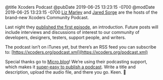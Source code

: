 @title Xcoders Podcast
@pubDate 2019-06-25 13:23:15 -0700
@modDate 2019-06-25 13:23:15 -0700
[Liz Marley](https://twitter.com/emarley) and [Jared Sorge](https://twitter.com/jsorge) are the hosts of the brand-new Xcoders Community Podcast.

Last night they [published the first episode](https://xcoders.org/2019/06/24/welcome-to-the.html), an introduction. Future posts will include interviews and discussions of interest to our community of developers, designers, testers, support people, and writers.

The podcast isn’t on iTunes yet, but there’s an RSS feed you can subscribe to: [https://xcoders.org/podcast.xml](https://xcoders.org/podcast.xml)

Special thanks go to [Micro.blog](https://micro.blog/)! We’re using their podcasting support, which makes it [super-easy to publish a podcast](https://help.micro.blog/2018/microcasting/). Write a title and description, upload the audio file, and there you go. Keen. 🐣
